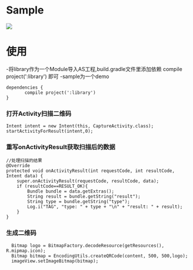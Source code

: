 # Sample
<img src="screenshort/demo.gif">

# 使用
-将library作为一个Module导入AS工程,build.gradle文件里添加依赖 compile project(':library') 即可
-sample为一个demo

    dependencies {
           compile project(':library')
    }

### 打开Activity扫描二维码
    Intent intent = new Intent(this, CaptureActivity.class);
    startActivityForResult(intent,0);
    
### 重写onActivityResult获取扫描后的数据
    //处理扫描的结果
    @Override
    protected void onActivityResult(int requestCode, int resultCode, Intent data) {
        super.onActivityResult(requestCode, resultCode, data);
        if (resultCode==RESULT_OK){
            Bundle bundle = data.getExtras();
            String result = bundle.getString("result");
            String type = bundle.getString("type");
            Log.i("TAG", "type: " + type + "\n" + "result: " + result);
        }
    }
    
### 生成二维码
      Bitmap logo = BitmapFactory.decodeResource(getResources(), R.mipmap.icon);
      Bitmap bitmap = EncodingUtils.createQRCode(content, 500, 500,logo);
      imageView.setImageBitmap(bitmap);
